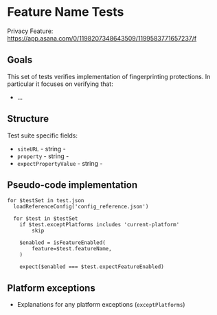 # Feature Name Tests

Privacy Feature: https://app.asana.com/0/1198207348643509/1199583771657237/f

## Goals

This set of tests verifies implementation of fingerprinting protections. In particular it focuses on verifying that:

- …

## Structure

Test suite specific fields:

- `siteURL` - string - 
- `property` - string - 
- `expectPropertyValue` - string - 

## Pseudo-code implementation

```
for $testSet in test.json
  loadReferenceConfig('config_reference.json')

  for $test in $testSet
    if $test.exceptPlatforms includes 'current-platform'
        skip

    $enabled = isFeatureEnabled(
        feature=$test.featureName,
    )

    expect($enabled === $test.expectFeatureEnabled)
```

## Platform exceptions

- Explanations for any platform exceptions (`exceptPlatforms`)